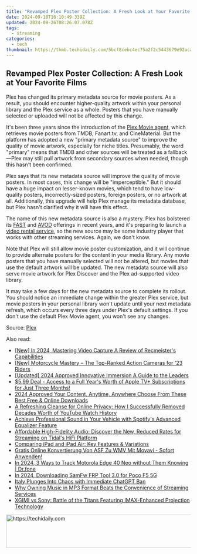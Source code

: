 ```yaml
---
title: "Revamped Plex Poster Collection: A Fresh Look at Your Favorite Films"
date: 2024-09-18T16:10:49.339Z
updated: 2024-09-26T08:26:07.078Z
tags:
  - streaming
categories:
  - tech
thumbnail: https://thmb.techidaily.com/5bcf8cebc4ec75a2f2c5443679e92acacca4bb84ee860e6fb058bd25619e5c79.jpg
---
```


## Revamped Plex Poster Collection: A Fresh Look at Your Favorite Films

Plex has changed its primary metadata source for movie posters. As a result, you should encounter higher-quality artwork within your personal library and the Plex service as a whole. Posters that you have manually selected or uploaded will not be affected by this change.

 It's been three years since the introduction of the [Plex Movie agent](https://forums.plex.tv/t/introducing-the-new-plex-movie-agent/615989), which retrieves movie posters from TMDB, Fanart.tv, and CineMaterial. But the platform has adopted a new "primary metadata source" to improve the quality of movie artwork, especially for niche titles. Presumably, the word "primary" means that TMDB and other sources will be treated as a fallback—Plex may still pull artwork from secondary sources when needed, though this hasn't been confirmed.

 Plex says that its new metadata source will improve the quality of movie posters. In most cases, this change will be "imperceptible." But it should have a huge impact on lesser-known movies, which tend to have low-quality posters, incorrectly-sized posters, foreign posters, or no artwork at all. Additionally, this upgrade will help Plex manage its metadata database, but Plex hasn't clarified why it will have this effect.

 The name of this new metadata source is also a mystery. Plex has bolstered its [FAST](https://review-topics.techidaily.com/in-2024-how-to-change-netflix-location-to-get-more-country-version-on-realme-narzo-60-5g-drfone-by-drfone-virtual-android/) and [AVOD](https://iphone-transfer.techidaily.com/how-to-transfer-from-apple-iphone-13-to-samsung-galaxy-s20-drfone-by-drfone-transfer-from-ios/) offerings in recent years, and it's preparing to launch a [video rental service](https://review-topics.techidaily.com/possible-solutions-to-restore-deleted-call-logs-from-motorola-by-fonelab-android-recover-call-logs/), so the new source may be some industry player that works with other streaming services. Again, we don't know.

 Note that Plex will still allow movie poster customization, and it will continue to provide alternate posters for the content in your media library. Any movie posters that you have manually selected will not be altered, but movies that use the default artwork will be updated. The new metadata source will also serve movie artwork for Plex Discover and the Plex ad-supported video library.

 It may take a few days for the new metadata source to complete its rollout. You should notice an immediate change within the greater Plex service, but movie posters in your personal library won't update until your next metadata refresh, which occurs every three days under Plex's default settings. If you don't use the default Plex Movie agent, you won't see any changes.

 Source: [Plex](https://forums.plex.tv/t/movie-artwork-updates/867738)

<ins class="adsbygoogle"
     style="display:block"
     data-ad-format="autorelaxed"
     data-ad-client="ca-pub-7571918770474297"
     data-ad-slot="1223367746"></ins>

<ins class="adsbygoogle"
     style="display:block"
     data-ad-client="ca-pub-7571918770474297"
     data-ad-slot="8358498916"
     data-ad-format="auto"
     data-full-width-responsive="true"></ins>

<span class="atpl-alsoreadstyle">Also read:</span>
<div><ul>
<li><a href="https://on-screen-recording.techidaily.com/new-in-2024-mastering-video-capture-a-review-of-recmeisters-capabilities/"><u>[New] In 2024, Mastering Video Capture A Review of Recmeister's Capabilities</u></a></li>
<li><a href="https://fox-access.techidaily.com/new-motorcycle-mastery-the-top-ranked-action-cameras-for-23-riders/"><u>[New] Motorcycle Mastery – The Top-Ranked Action Cameras for '23 Riders</u></a></li>
<li><a href="https://screen-recording.techidaily.com/updated-2024-approved-innovative-immersion-a-guide-to-the-leaders/"><u>[Updated] 2024 Approved Innovative Immersion A Guide to the Leaders</u></a></li>
<li><a href="https://media-tips.techidaily.com/599-deal-access-to-a-full-years-worth-of-apple-tvplus-subscriptions-for-just-three-months/"><u>$5.99 Deal - Access to a Full Year's Worth of Apple TV+ Subscriptions for Just Three Months!</u></a></li>
<li><a href="https://facebook-record-videos.techidaily.com/2024-approved-your-content-anytime-anywhere-choose-from-these-best-free-and-online-downloads/"><u>2024 Approved Your Content, Anytime, Anywhere Choose From These Best Free & Online Downloads</u></a></li>
<li><a href="https://media-tips.techidaily.com/a-refreshing-cleanse-for-online-privacy-how-i-successfully-removed-decades-worth-of-youtube-watch-history/"><u>A Refreshing Cleanse for Online Privacy: How I Successfully Removed Decades Worth of YouTube Watch History</u></a></li>
<li><a href="https://media-tips.techidaily.com/achieve-professional-sound-in-your-vehicle-with-spotifys-advanced-equalizer-feature/"><u>Achieve Professional Sound in Your Vehicle with Spotify's Advanced Equalizer Feature</u></a></li>
<li><a href="https://media-tips.techidaily.com/affordable-high-fidelity-audio-discover-the-new-reduced-rates-for-streaming-on-tidals-hifi-platform/"><u>Affordable High-Fidelity Audio: Discover the New, Reduced Rates for Streaming on Tidal's HiFi Platform</u></a></li>
<li><a href="https://buynow-reviews.techidaily.com/comparing-ipad-and-ipad-air-key-features-and-variations/"><u>Comparing iPad and iPad Air: Key Features & Variations</u></a></li>
<li><a href="https://tech-revival.techidaily.com/gratis-online-konvertierung-von-asf-zu-wmv-mit-movavi-sofort-anwenden/"><u>Gratis Online Konvertierung Von ASF Zu WMV Mit Movavi - Sofort Anwenden!</u></a></li>
<li><a href="https://android-location-track.techidaily.com/in-2024-3-ways-to-track-motorola-edge-40-neo-without-them-knowing-drfone-by-drfone-virtual-android/"><u>In 2024, 3 Ways to Track Motorola Edge 40 Neo without Them Knowing | Dr.fone</u></a></li>
<li><a href="https://easy-unlock-android.techidaily.com/in-2024-downloading-samfw-frp-tool-30-for-poco-f5-5g-by-drfone-android/"><u>In 2024, Downloading SamFw FRP Tool 3.0 for Poco F5 5G</u></a></li>
<li><a href="https://tech-hub.techidaily.com/italy-plunges-into-chaos-with-immediate-chatgpt-ban/"><u>Italy Plunges Into Chaos with Immediate ChatGPT Ban</u></a></li>
<li><a href="https://media-tips.techidaily.com/why-owning-music-in-mp3-format-beats-the-convenience-of-streaming-services/"><u>Why Owning Music in MP3 Format Beats the Convenience of Streaming Services</u></a></li>
<li><a href="https://media-tips.techidaily.com/xgimi-vs-sony-battle-of-the-titans-featuring-imax-enhanced-projection-technology/"><u>XGIMI vs Sony: Battle of the Titans Featuring IMAX-Enhanced Projection Technology</u></a></li>
</ul></div>

<!-- affiliate ads begin -->
<a href="https://appsumo.8odi.net/c/5597632/2068432/7443" target="_top" id="2068432">
  <img src="//a.impactradius-go.com/display-ad/7443-2068432" border="0" alt="https://techidaily.com" width="728" height="90"/>
</a>
<img height="0" width="0" src="https://appsumo.8odi.net/i/5597632/2068432/7443" style="position:absolute;visibility:hidden;" border="0" />
<!-- affiliate ads end -->

